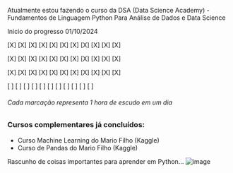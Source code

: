 Atualmente estou fazendo o curso da DSA (Data Science Academy) - Fundamentos de Linguagem Python Para Análise de Dados e Data Science

Inicio do progresso 01/10/2024

[X] [X] [X] [X] [X] [X] [X] [X] [X] [X] [X]

[X] [X] [X] [X] [X] [X] [X] [X] [X] [X] [X]

[X] [X] [X] [X] [X] [X] [X] [X] [X] [X] [X]

[ ] [ ] [ ] [ ] [ ] [ ] [ ] [ ] [ ] [ ] [ ]

###### Cada marcação representa 1 hora de escudo em um dia

### Cursos complementares já concluídos:

- Curso Machine Learning do Mario Filho (Kaggle)
- Curso de Pandas do Mario Filho (Kaggle)



Rascunho de coisas importantes para aprender em Python...
![image](https://github.com/user-attachments/assets/4f811c1d-61c9-4527-9706-e3152adc4cec)
